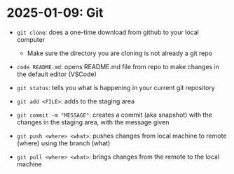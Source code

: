 # 2025-01-09: Git

- `git clone`: does a one-time download from github to your local computer
    - Make sure the directory you are cloning is not already a git repo

- `code README.md`: opens README.md file from repo to make changes in the default editor (VSCode)
- `git status`: tells you what is happening in your current git repository
- `git add <FILE>`: adds <FILE> to the staging area
- `git commit -m "MESSAGE"`: creates a commit (aka snapshot) with the changes in the staging area, with the message given
- `git push <where> <what>`: pushes changes from local machine to remote (where) using the branch (what)
- `git pull <where> <what>`: brings changes from the remote to the local machine
